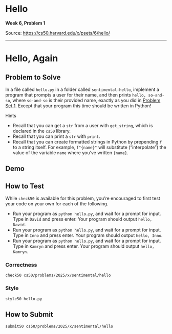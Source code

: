 # Hello

**Week 6, Problem 1**

Source: https://cs50.harvard.edu/x/psets/6/hello/

---

# Hello, Again

## Problem to Solve

In a file called `hello.py` in a folder called `sentimental-hello`, implement a program that prompts a user for their name, and then prints `hello, so-and-so`, where `so-and-so` is their provided name, exactly as you did in [Problem Set 1](../../1/). Except that your program this time should be written in Python!

Hints

* Recall that you can get a `str` from a user with `get_string`, which is declared in the `cs50` library.
* Recall that you can print a `str` with `print`.
* Recall that you can create formatted strings in Python by prepending `f` to a string itself. For example, `f"{name}"` will substitute (“interpolate”) the value of the variable `name` where you’ve written `{name}`.

## Demo

## How to Test

While `check50` is available for this problem, you’re encouraged to first test your code on your own for each of the following.

* Run your program as `python hello.py`, and wait for a prompt for input. Type in `David` and press enter. Your program should output `hello, David`.
* Run your program as `python hello.py`, and wait for a prompt for input. Type in `Inno` and press enter. Your program should output `hello, Inno`.
* Run your program as `python hello.py`, and wait for a prompt for input. Type in `Kamryn` and press enter. Your program should output `hello, Kamryn`.

### Correctness

```
check50 cs50/problems/2025/x/sentimental/hello

```

### Style

```
style50 hello.py

```

## How to Submit

```
submit50 cs50/problems/2025/x/sentimental/hello

```